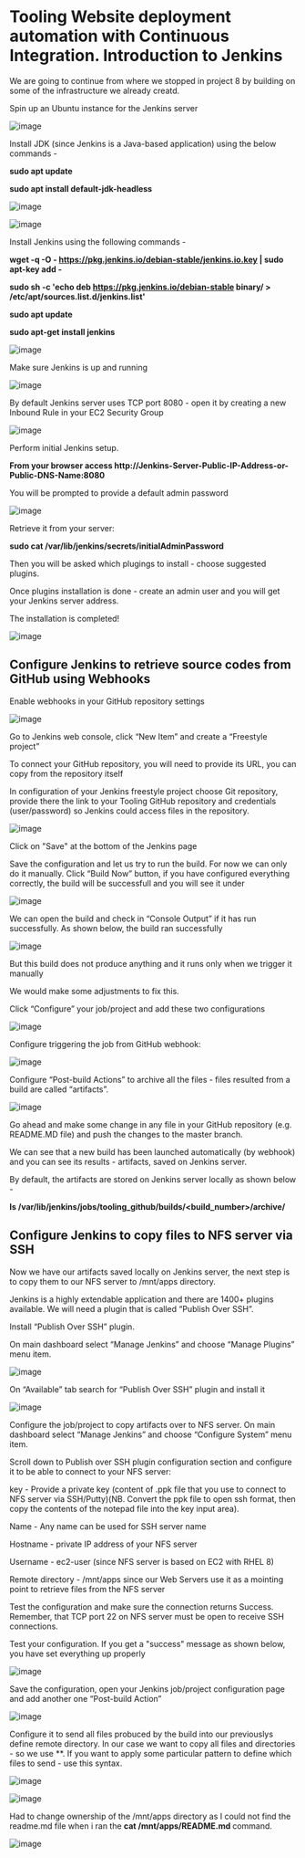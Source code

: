 <h1>Tooling Website deployment automation with Continuous Integration. Introduction to Jenkins</h1>

We are going to continue from where we stopped in project 8 by building on some of the infrastructure we already creatd.

Spin up an Ubuntu instance for the Jenkins server

![image](https://user-images.githubusercontent.com/22638955/115167868-e44ef480-a0b0-11eb-8aa2-94843da9c1b9.png)

Install JDK (since Jenkins is a Java-based application) using the below commands - 

<b>sudo apt update</b>

<b>sudo apt install default-jdk-headless</b>

![image](https://user-images.githubusercontent.com/22638955/115167797-ac47b180-a0b0-11eb-8847-7e7be446004a.png)

![image](https://user-images.githubusercontent.com/22638955/115168078-a7cfc880-a0b1-11eb-987d-a970ad9374c4.png)

Install Jenkins using the following commands -

<b>wget -q -O - https://pkg.jenkins.io/debian-stable/jenkins.io.key | sudo apt-key add - </b>

<b>sudo sh -c 'echo deb https://pkg.jenkins.io/debian-stable binary/ > \
    /etc/apt/sources.list.d/jenkins.list'</b>

<b>sudo apt update</b>

<b>sudo apt-get install jenkins</b>

![image](https://user-images.githubusercontent.com/22638955/115168291-4eb46480-a0b2-11eb-80a9-9e21a2e46575.png)

Make sure Jenkins is up and running

![image](https://user-images.githubusercontent.com/22638955/115168365-87543e00-a0b2-11eb-9d9e-04733219e2bf.png)

By default Jenkins server uses TCP port 8080 - open it by creating a new Inbound Rule in your EC2 Security Group

![image](https://user-images.githubusercontent.com/22638955/115168541-3a249c00-a0b3-11eb-85d2-582d1ad36101.png)

Perform initial Jenkins setup.

<b>From your browser access http://Jenkins-Server-Public-IP-Address-or-Public-DNS-Name:8080</b>

You will be prompted to provide a default admin password

![image](https://user-images.githubusercontent.com/22638955/115168686-b0290300-a0b3-11eb-9641-d722956c5de3.png)

Retrieve it from your server:

<b>sudo cat /var/lib/jenkins/secrets/initialAdminPassword</b>

Then you will be asked which plugings to install - choose suggested plugins.

Once plugins installation is done - create an admin user and you will get your Jenkins server address.

The installation is completed!

![image](https://user-images.githubusercontent.com/22638955/115169064-e5822080-a0b4-11eb-93b7-39d775898e7b.png)

<h2>Configure Jenkins to retrieve source codes from GitHub using Webhooks</h2>

Enable webhooks in your GitHub repository settings

![image](https://user-images.githubusercontent.com/22638955/115170595-e87f1000-a0b8-11eb-9cb7-e5e9584ada24.png)

Go to Jenkins web console, click “New Item” and create a “Freestyle project”

To connect your GitHub repository, you will need to provide its URL, you can copy from the repository itself

In configuration of your Jenkins freestyle project choose Git repository, provide there the link to your Tooling GitHub repository and credentials (user/password) so Jenkins could access files in the repository.

![image](https://user-images.githubusercontent.com/22638955/115171745-a7d4c600-a0bb-11eb-918d-8ec98ddf2d53.png)

Click on "Save" at the bottom of the Jenkins page

Save the configuration and let us try to run the build. For now we can only do it manually. Click “Build Now” button, if you have configured everything correctly, the build will be successfull and you will see it under

![image](https://user-images.githubusercontent.com/22638955/115172153-8c1def80-a0bc-11eb-8a12-a0782b04cb4b.png)

We can open the build and check in “Console Output” if it has run successfully. As shown below, the build ran successfully

![image](https://user-images.githubusercontent.com/22638955/115172233-bb346100-a0bc-11eb-8c68-2c5b43a9606e.png)

But this build does not produce anything and it runs only when we trigger it manually

We would make some adjustments to fix this.

Click “Configure” your job/project and add these two configurations

![image](https://user-images.githubusercontent.com/22638955/115172706-b8863b80-a0bd-11eb-8b51-54b2aed79674.png)

Configure triggering the job from GitHub webhook:

![image](https://user-images.githubusercontent.com/22638955/115173076-698cd600-a0be-11eb-9ea8-eb4a59b65158.png)

Configure “Post-build Actions” to archive all the files - files resulted from a build are called “artifacts”.

![image](https://user-images.githubusercontent.com/22638955/115173242-c1c3d800-a0be-11eb-90a2-c243926f8ca6.png)

Go ahead and make some change in any file in your GitHub repository (e.g. README.MD file) and push the changes to the master branch.

We can see that a new build has been launched automatically (by webhook) and you can see its results - artifacts, saved on Jenkins server.

By default, the artifacts are stored on Jenkins server locally as shown below -

<b>ls /var/lib/jenkins/jobs/tooling_github/builds/<build_number>/archive/</b>
    
<h2>Configure Jenkins to copy files to NFS server via SSH</h2>

Now we have our artifacts saved locally on Jenkins server, the next step is to copy them to our NFS server to /mnt/apps directory.

Jenkins is a highly extendable application and there are 1400+ plugins available. We will need a plugin that is called “Publish Over SSH”.

Install “Publish Over SSH” plugin.

On main dashboard select “Manage Jenkins” and choose “Manage Plugins” menu item.

![image](https://user-images.githubusercontent.com/22638955/115175288-a4910880-a0c2-11eb-971c-07899def18c7.png)

On “Available” tab search for “Publish Over SSH” plugin and install it

![image](https://user-images.githubusercontent.com/22638955/115175421-d73b0100-a0c2-11eb-9a09-d1e5073fde44.png)

Configure the job/project to copy artifacts over to NFS server.
On main dashboard select “Manage Jenkins” and choose “Configure System” menu item.

Scroll down to Publish over SSH plugin configuration section and configure it to be able to connect to your NFS server:

key - Provide a private key (content of .ppk file that you use to connect to NFS server via SSH/Putty)(NB. Convert the ppk file to open ssh format, then copy the contents of the notepad file into the key input area).

Name - Any name can be used for SSH server name

Hostname - private IP address of your NFS server

Username - ec2-user (since NFS server is based on EC2 with RHEL 8)

Remote directory - /mnt/apps since our Web Servers use it as a mointing point to retrieve files from the NFS server

Test the configuration and make sure the connection returns Success. Remember, that TCP port 22 on NFS server must be open to receive SSH connections.

Test your configuration. If you get a "success" message as shown below, you have set everything up properly 

![image](https://user-images.githubusercontent.com/22638955/115177508-4a467680-a0c7-11eb-8cf8-78093b780747.png)

Save the configuration, open your Jenkins job/project configuration page and add another one “Post-build Action”

![image](https://user-images.githubusercontent.com/22638955/115177712-b45f1b80-a0c7-11eb-8e48-716eb49ad109.png)

Configure it to send all files probuced by the build into our previouslys define remote directory. In our case we want to copy all files and directories - so we use **. If you want to apply some particular pattern to define which files to send - use this syntax.

![image](https://user-images.githubusercontent.com/22638955/115178087-6dbdf100-a0c8-11eb-85e8-ef8b78e21a52.png)

![image](https://user-images.githubusercontent.com/22638955/115178906-1e78c000-a0ca-11eb-99ce-3db713061844.png)

Had to change ownership of the /mnt/apps directory as I could not find the readme.md file when i ran the <b>cat /mnt/apps/README.md
</b> command.

![image](https://user-images.githubusercontent.com/22638955/115178953-32242680-a0ca-11eb-8dcb-8dca413b26e3.png)


